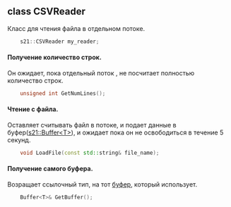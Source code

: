 ## class CSVReader

Класс для чтения файла в отдельном потоке.
```cpp
    s21::CSVReader my_reader;
```

#### Получение количество строк. 
Он ожидает, пока отдельный поток , не посчитает полностью количество строк.
```cpp
    unsigned int GetNumLines();
```

#### Чтение с файла.
Оставляет считывать файл в потоке, и подает данные в буфер([s21::Buffer\<T\>](../buffer/README_RUS.md)), и ожидает пока он не освободиться в течение 5 секунд.
```cpp
    void LoadFile(const std::string& file_name);
```

#### Получение самого буфера.
Возращает ссылочный тип, на тот [буфер](../buffer/README_RUS.md), который использует.
```cpp
    Buffer<T>& GetBuffer();
```

